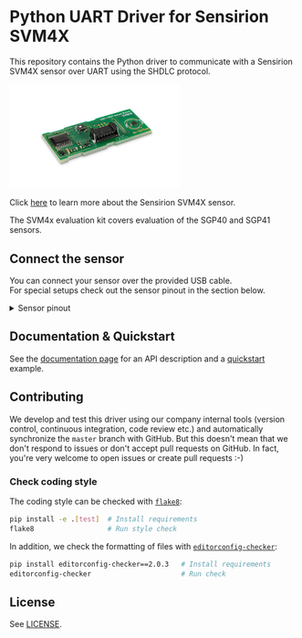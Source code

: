 # Python UART Driver for Sensirion SVM4X

This repository contains the Python driver to communicate with a Sensirion SVM4X sensor over UART using the SHDLC protocol.

<img src="https://raw.githubusercontent.com/Sensirion/python-uart-svm4x/master/images/svm4x.png"
    width="300px" alt="SVM4X picture">

Click [here](https://www.sensirion.com/my-sgp-ek/) to learn more about the Sensirion SVM4X sensor.


The SVM4x evaluation kit covers evaluation of the SGP40 and SGP41 sensors.




## Connect the sensor

You can connect your sensor over the provided USB cable.  
For special setups check out the sensor pinout in the section below.

<details><summary>Sensor pinout</summary>
<p>
<img src="https://raw.githubusercontent.com/Sensirion/python-uart-svm4x/master/images/svm41-pinout-uart.png"
     width="300px" alt="sensor wiring picture">

| *Pin* | *Cable Color* | *Name* | *Description*  | *Comments* |
|-------|---------------|:------:|----------------|------------|
| 1 | red | VDD | Supply Voltage | 3.3 or 5V
| 2 | black | GND | Ground | 
| 3 | green | RX | UART: Transmission pin for communication | 
| 4 | yellow | TX | UART: Receiving pin for communication | 
| 5 | blue | SEL | Interface select | Leave floating or pull to VDD to select UART
| 6 | purple | NC | Do not connect | 


</p>
</details>

## Documentation & Quickstart

See the [documentation page](https://sensirion.github.io/python-uart-svm4x) for an API description and a 
[quickstart](https://sensirion.github.io/python-uart-svm4x/execute-measurements.html) example.


## Contributing

We develop and test this driver using our company internal tools (version
control, continuous integration, code review etc.) and automatically
synchronize the `master` branch with GitHub. But this doesn't mean that we
don't respond to issues or don't accept pull requests on GitHub. In fact,
you're very welcome to open issues or create pull requests :-)

### Check coding style

The coding style can be checked with [`flake8`](http://flake8.pycqa.org/):

```bash
pip install -e .[test]  # Install requirements
flake8                  # Run style check
```

In addition, we check the formatting of files with
[`editorconfig-checker`](https://editorconfig-checker.github.io/):

```bash
pip install editorconfig-checker==2.0.3   # Install requirements
editorconfig-checker                      # Run check
```

## License

See [LICENSE](LICENSE).
